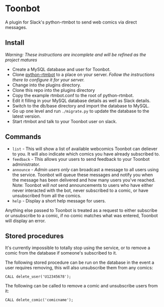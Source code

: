 # Toonbot
A plugin for Slack's python-rtmbot to send web comics via direct messages.

## Install
*Warning: These instructions are incomplete and will be refined as the project matures*

* Create a MySQL database and user for Toonbot.
* Clone [python-rtmbot](https://github.com/slackhq/python-rtmbot) to a place on your server. _Follow the instructions there to configure it for your server._
* Change into the plugins directory.
* Clone this repo into the plugins directory
* Copy the example rtmbot.conf to the root of python-rtmbot.
* Edit it filling in your MySQL database details as well as Slack details.
* Switch to the db/base directory and import the database to MySQL.
* Go up one level and run `./migrate.py` to update the database to the latest version.
* Start rtmbot and talk to your Toonbot user on slack.

## Commands

* `list` - This will show a list of available webcomics Toonbot can deliever to you. It will also indicate which comics you have already subscribed to.
* `feedback` - This allows your users to send feedback to your Toonbot administrator.
* `announce` - *Admin users only* can broadcast a message to all users using the service. Toonbot will queue these messages and notify you when the message has been delivered and how many users you've reached. Note: Toonbot will *not* send announcements to users who have either never interacted with the bot, never subscribed to a comic, or have unsubscribed from all the comics.
* `help` - Display a short help message for users.

Anything else passed to Toonbot is treated as a request to either subscribe or unsubscribe to a comic, if no comic matches what was entered, Toonbot will display an error.

## Stored procedures

It's currently impossible to totally stop using the service, or to remove a comic from the database if someone's subscribed to it.

The following stored procedure can be run on the database in the event a user requires removing, this will also unsubscribe them from any comics:

```mysql
CALL delete_user('U12345678');
```

The following can be called to remove a comic and unsubscribe users from it:

```mysql
CALL delete_comic('comicname');
```
